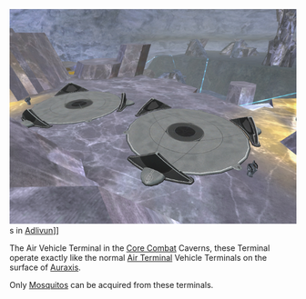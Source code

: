 ![](../images/AncientAirTerm.jpg "fig:AncientAirTerm.jpg")s in
[Adlivun](../locations/Adlivun.md)\]\]

The Air Vehicle Terminal in the [Core Combat](Core_Combat.md)
Caverns, these Terminal operate exactly like the normal [Air
Terminal](Air_Terminal.md) Vehicle Terminals on the surface of
[Auraxis](../locations/Auraxis.md).

Only [Mosquitos](../vehicles/Mosquito.md) can be acquired from these
terminals.

<!--[Category:Game Items](../Category:Game_Items.md)-->
